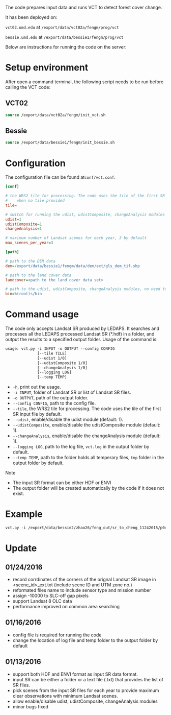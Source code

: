 
The code prepares input data and runs VCT to detect forest cover change. 

It has been deployed on:

`vct02.umd.edu` at `/export/data/vct02a/fengm/prog/vct`

`bessie.umd.edu` at `/export/data/bessie1/fengm/prog/vct`

Below are instructions for running the code on the server:

# Setup environment

After open a command terminal, the following script needs to be run before calling the VCT code:

## VCT02

```csh
source /export/data/vct02a/fengm/init_vct.sh
```

## Bessie

```csh
source /export/data/bessie1/fengm/init_bessie.sh
```

# Configuration

The configuration file can be found at`conf/vct.conf`.

```ini
[conf]

# the WRS2 tile for processing. The code uses the tile of the first SR input file
#    when no tile provided
tile=

# switch for running the udist, udistComposite, changeAnalysis modules (1: on, 0: off)
udist=1
udistComposite=1
changeAnalysis=1

# maximum number of Landsat scenes for each year, 3 by default
max_scenes_per_year=3

[path]

# path to the DEM data
dem=/export/data/bessie1/fengm/data/dem/ext/gls_dem_tif.shp

# path to the land cover data
landcover=<path to the land cover data set>

# path to the udist, udistComposite, changeAnalysis modules, no need to change it
bin=%(root)s/bin
```

# Command usage

The code only accepts Landsat SR produced by LEDAPS. It searches and processes all the LEDAPS processed Landsat SR (*.hdf) in a folder, and output the results to a specified output folder. Usage of the command is:

```csh
usage: vct.py -i INPUT -o OUTPUT --config CONFIG
              [--tile TILE]
              [--udist 1/0]
              [--udistComposite 1/0]
              [--changeAnalysis 1/0]
              [--logging LOG]
              [--temp TEMP]
```
- `-h`, print out the usage.
- `-i INPUT`, folder of Landsat SR or list of Landsat SR files.
- `-o OUTPUT`, path of the output folder.
- `--config CONFIG`, path to the config file.
- `--tile`, the WRS2 tile for processing. The code uses the tile of the first SR input file by default.
- `--udist`, enable/disable the udist module (default: 1).
- `--udistComposite`, enable/disable the udistComposite module (default: 1).
- `--changeAnalysis`, enable/disable the changeAnalysis module (default: 1).
- `--logging LOG`, path to the log file, `vct.log` in the output folder by default.
- `--temp TEMP`, path to the folder holds all temperary files, `tmp` folder in the output folder by default.

Note
- The input SR format can be either HDF or ENVI
- The output folder will be created automatically by the code if it does not exist.

# Example

```csh
vct.py -i /export/data/bessie2/zhao26/feng_out/sr_to_cheng_11242015/p048r022 -o test --config conf/vct.conf'
```

# Update

## 01/24/2016
* record corrdinates of the corners of the orignal Landsat SR image in <scene_id>_ext.txt (include scene ID and UTM zone no.)
* reformated files name to include sensor type and mission number
* assign -10000 to SLC-off gap pixels
* support Landsat 8 OLC data
* performance improved on common area searching

## 01/16/2016
* config file is required for running the code
* change the location of log file and temp folder to the output folder by default

## 01/13/2016
* support both HDF and ENVI format as input SR data format.
* input SR can be either a folder or a text file (.txt) that provides the list of SR files. 
* pick scenes from the input SR files for each year to provide maximum clear observations with minimum Landsat scenes.
* allow enable/disable udist, udistComposite, changeAnalysis modules
* minor bugs fixed

